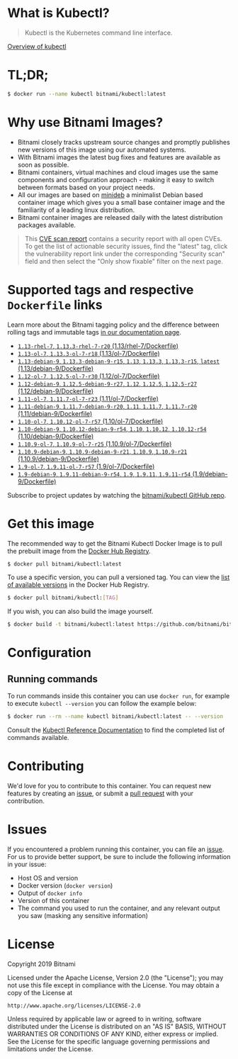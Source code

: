 
# What is Kubectl?

> Kubectl is the Kubernetes command line interface.

[Overview of kubectl](https://kubernetes.io/docs/reference/kubectl/overview/)

# TL;DR;

```bash
$ docker run --name kubectl bitnami/kubectl:latest
```

# Why use Bitnami Images?

* Bitnami closely tracks upstream source changes and promptly publishes new versions of this image using our automated systems.
* With Bitnami images the latest bug fixes and features are available as soon as possible.
* Bitnami containers, virtual machines and cloud images use the same components and configuration approach - making it easy to switch between formats based on your project needs.
* All our images are based on [minideb](https://github.com/bitnami/minideb) a minimalist Debian based container image which gives you a small base container image and the familiarity of a leading linux distribution.
* Bitnami container images are released daily with the latest distribution packages available.


> This [CVE scan report](https://quay.io/repository/bitnami/kubectl?tab=tags) contains a security report with all open CVEs. To get the list of actionable security issues, find the "latest" tag, click the vulnerability report link under the corresponding "Security scan" field and then select the "Only show fixable" filter on the next page.

# Supported tags and respective `Dockerfile` links

Learn more about the Bitnami tagging policy and the difference between rolling tags and immutable tags [in our documentation page](https://docs.bitnami.com/containers/how-to/understand-rolling-tags-containers/).


* [`1.13-rhel-7`, `1.13.3-rhel-7-r20` (1.13/rhel-7/Dockerfile)](https://github.com/bitnami/bitnami-docker-kubectl/blob/1.13.3-rhel-7-r20/1.13/rhel-7/Dockerfile)
* [`1.13-ol-7`, `1.13.3-ol-7-r18` (1.13/ol-7/Dockerfile)](https://github.com/bitnami/bitnami-docker-kubectl/blob/1.13.3-ol-7-r18/1.13/ol-7/Dockerfile)
* [`1.13-debian-9`, `1.13.3-debian-9-r15`, `1.13`, `1.13.3`, `1.13.3-r15`, `latest` (1.13/debian-9/Dockerfile)](https://github.com/bitnami/bitnami-docker-kubectl/blob/1.13.3-debian-9-r15/1.13/debian-9/Dockerfile)
* [`1.12-ol-7`, `1.12.5-ol-7-r30` (1.12/ol-7/Dockerfile)](https://github.com/bitnami/bitnami-docker-kubectl/blob/1.12.5-ol-7-r30/1.12/ol-7/Dockerfile)
* [`1.12-debian-9`, `1.12.5-debian-9-r27`, `1.12`, `1.12.5`, `1.12.5-r27` (1.12/debian-9/Dockerfile)](https://github.com/bitnami/bitnami-docker-kubectl/blob/1.12.5-debian-9-r27/1.12/debian-9/Dockerfile)
* [`1.11-ol-7`, `1.11.7-ol-7-r23` (1.11/ol-7/Dockerfile)](https://github.com/bitnami/bitnami-docker-kubectl/blob/1.11.7-ol-7-r23/1.11/ol-7/Dockerfile)
* [`1.11-debian-9`, `1.11.7-debian-9-r20`, `1.11`, `1.11.7`, `1.11.7-r20` (1.11/debian-9/Dockerfile)](https://github.com/bitnami/bitnami-docker-kubectl/blob/1.11.7-debian-9-r20/1.11/debian-9/Dockerfile)
* [`1.10-ol-7`, `1.10.12-ol-7-r57` (1.10/ol-7/Dockerfile)](https://github.com/bitnami/bitnami-docker-kubectl/blob/1.10.12-ol-7-r57/1.10/ol-7/Dockerfile)
* [`1.10-debian-9`, `1.10.12-debian-9-r54`, `1.10`, `1.10.12`, `1.10.12-r54` (1.10/debian-9/Dockerfile)](https://github.com/bitnami/bitnami-docker-kubectl/blob/1.10.12-debian-9-r54/1.10/debian-9/Dockerfile)
* [`1.10.9-ol-7`, `1.10.9-ol-7-r25` (1.10.9/ol-7/Dockerfile)](https://github.com/bitnami/bitnami-docker-kubectl/blob/1.10.9-ol-7-r25/1.10.9/ol-7/Dockerfile)
* [`1.10.9-debian-9`, `1.10.9-debian-9-r21`, `1.10.9`, `1.10.9-r21` (1.10.9/debian-9/Dockerfile)](https://github.com/bitnami/bitnami-docker-kubectl/blob/1.10.9-debian-9-r21/1.10.9/debian-9/Dockerfile)
* [`1.9-ol-7`, `1.9.11-ol-7-r57` (1.9/ol-7/Dockerfile)](https://github.com/bitnami/bitnami-docker-kubectl/blob/1.9.11-ol-7-r57/1.9/ol-7/Dockerfile)
* [`1.9-debian-9`, `1.9.11-debian-9-r54`, `1.9`, `1.9.11`, `1.9.11-r54` (1.9/debian-9/Dockerfile)](https://github.com/bitnami/bitnami-docker-kubectl/blob/1.9.11-debian-9-r54/1.9/debian-9/Dockerfile)

Subscribe to project updates by watching the [bitnami/kubectl GitHub repo](https://github.com/bitnami/bitnami-docker-kubectl).

# Get this image

The recommended way to get the Bitnami Kubectl Docker Image is to pull the prebuilt image from the [Docker Hub Registry](https://hub.docker.com/r/bitnami/kubectl).

```bash
$ docker pull bitnami/kubectl:latest
```

To use a specific version, you can pull a versioned tag. You can view the [list of available versions](https://hub.docker.com/r/bitnami/kubectl/tags/) in the Docker Hub Registry.

```bash
$ docker pull bitnami/kubectl:[TAG]
```

If you wish, you can also build the image yourself.

```bash
$ docker build -t bitnami/kubectl:latest https://github.com/bitnami/bitnami-docker-kubectl.git
```

# Configuration

## Running commands

To run commands inside this container you can use `docker run`, for example to execute `kubectl --version` you can follow the example below:

```bash
$ docker run --rm --name kubectl bitnami/kubectl:latest -- --version
```

Consult the [Kubectl Reference Documentation](https://kubernetes.io/docs/reference/generated/kubectl/kubectl-commands) to find the completed list of commands available.

# Contributing

We'd love for you to contribute to this container. You can request new features by creating an [issue](https://github.com/bitnami/bitnami-docker-kubectl/issues), or submit a [pull request](https://github.com/bitnami/bitnami-docker-kubectl/pulls) with your contribution.

# Issues

If you encountered a problem running this container, you can file an [issue](https://github.com/bitnami/bitnami-docker-kubectl/issues). For us to provide better support, be sure to include the following information in your issue:

- Host OS and version
- Docker version (`docker version`)
- Output of `docker info`
- Version of this container
- The command you used to run the container, and any relevant output you saw (masking any sensitive information)

# License

Copyright 2019 Bitnami

Licensed under the Apache License, Version 2.0 (the "License");
you may not use this file except in compliance with the License.
You may obtain a copy of the License at

    http://www.apache.org/licenses/LICENSE-2.0

Unless required by applicable law or agreed to in writing, software
distributed under the License is distributed on an "AS IS" BASIS,
WITHOUT WARRANTIES OR CONDITIONS OF ANY KIND, either express or implied.
See the License for the specific language governing permissions and
limitations under the License.

